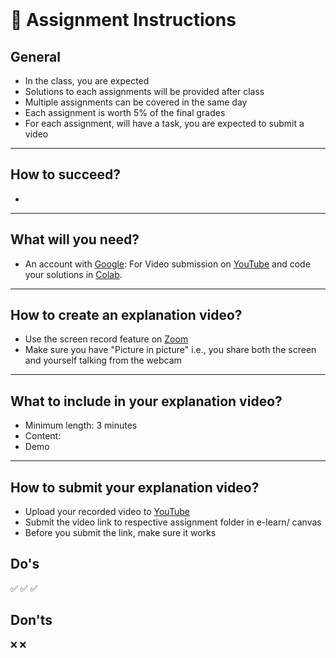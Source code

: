 <br>

# 📜 Assignment Instructions 

## General
  - In the class, you are expected 
  - Solutions to each assignments will be provided after class
  - Multiple assignments can be covered in the same day
  - Each assignment is worth 5% of the final grades 
  - For each assignment, will have a task, you are expected to submit a video
  
---
## How to succeed?
- 
 
---
## What will you need?
  - An account with [Google](https://accounts.google.com/signup/v2/webcreateaccount?flowName=GlifWebSignIn&flowEntry=SignUp): For Video submission on [YouTube](https://youtu.be/dQw4w9WgXcQ?t=0) and code your solutions in [Colab](https://colab.research.google.com/).


---
## How to create an explanation video?
  - Use the screen record feature on [Zoom](https://zoom.us/)
  - Make sure you have "Picture in picture" i.e., you share both the screen and yourself talking from the webcam
  
---
## What to include in your explanation video?
  - Minimum length: 3 minutes
  - Content: 
  - Demo
  
---
## How to submit your explanation video?

  - Upload your recorded video to [YouTube](https://youtu.be/dQw4w9WgXcQ?t=0)
  - Submit the video link to respective assignment folder in e-learn/ canvas
  - Before you submit the link, make sure it works
  
## Do's

✅
✅
✅


## Don'ts

❌
❌
